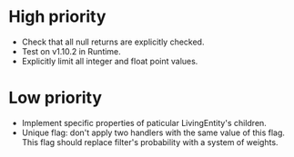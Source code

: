 # High priority
- Check that all null returns are explicitly checked.
- Test on v1.10.2 in Runtime.
- Explicitly limit all integer and float point values.

# Low priority
- Implement specific properties of paticular LivingEntity's children.
- Unique flag: don't apply two handlers with the same value of this
flag. This flag should replace filter's probability with a system of
 weights.